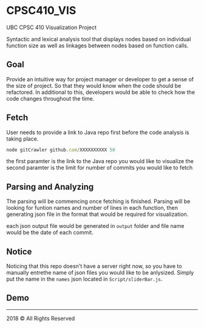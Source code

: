 # CPSC410_VIS
UBC CPSC 410 Visualization Project


Syntactic and lexical analysis tool that displays nodes based on individual function size as well as linkages between nodes based on function calls.

## Goal
Provide an intuitive way for project manager or developer to get a sense of the size of project. So that they would know when the code should be refactored. In additional to this, developers would be able to check how the code changes throughout the time.

## Fetch
User needs to provide a link to Java repo first before the code analysis is taking place. 

```javascript
node gitCrawler github.com/XXXXXXXXXX 50
```
the first paramter is the link to the Java repo you would like to visualize
the second paramter is the limit for number of commits you would like to fetch

## Parsing and Analyzing

The parsing will be commencing once fetching is finished. Parsing will be looking for funtion names and number of lines in each function, then generating json file in the format that would be required for visualization.

each json output file would be generated in ```output``` folder and file name would be the date of each commit. 

## Notice
Noticing that this repo doesn't have a server right now, so you have to manually entrethe name of json files you would like to be anlysized. Simply put the name in the ```names``` json located in ```Script/sliderBar.js```.

## Demo



<hr>
2018 © All Rights Reserved
